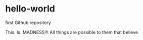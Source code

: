 # hello-world
first Github repository

This. Is. MADNESS!!!
All things are possible to them that believe
